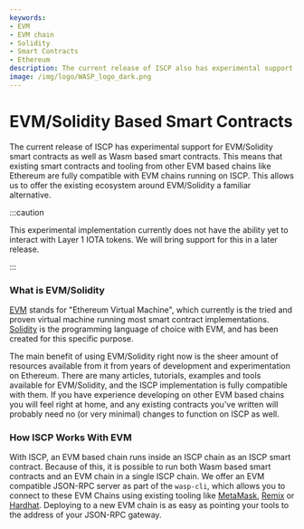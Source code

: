 ```yaml
---
keywords:
- EVM
- EVM chain
- Solidity
- Smart Contracts
- Ethereum
description: The current release of ISCP also has experimental support for EVM/Solidity,this means that existing smart contracts and tooling from other EVM based chains like Ethereum are fully compatible with EVM chains running on ISCP. 
image: /img/logo/WASP_logo_dark.png
---
```

# EVM/Solidity Based Smart Contracts

The current release of ISCP has experimental support for EVM/Solidity smart contracts as well as Wasm based smart contracts. This means that existing smart contracts and tooling from other EVM based chains like Ethereum are fully compatible with EVM chains running on ISCP. This allows us to offer the existing ecosystem around EVM/Solidity a familiar alternative.

:::caution

This experimental implementation currently does not have the ability yet to interact with Layer 1 IOTA tokens. We will bring support for this in a later release.

:::

### What is EVM/Solidity

[EVM](https://ethereum.org/en/developers/docs/evm/) stands for "Ethereum Virtual Machine", which currently is the tried and proven virtual machine running most smart contract implementations. [Solidity](https://soliditylang.org/) is the programming language of choice with EVM, and has been created for this specific purpose.

The main benefit of using EVM/Solidity right now is the sheer amount of resources available from it from years of development and experimentation on Ethereum. There are many articles, tutorials, examples and tools available for EVM/Solidity, and the ISCP implementation is fully compatible with them. If you have experience developing on other EVM based chains you will feel right at home, and any existing contracts you've written will probably need no (or very minimal) changes to function on ISCP as well.

### How ISCP Works With EVM

With ISCP, an EVM based chain runs inside an ISCP chain as an ISCP smart contract. Because of this, it is possible to run both Wasm based smart contracts and an EVM chain
in a single ISCP chain. We offer an EVM compatible JSON-RPC server as part of the `wasp-cli`, which allows you to connect to these EVM Chains using existing tooling like [MetaMask](https://metamask.io/), [Remix](https://remix.ethereum.org/) or [Hardhat](https://hardhat.org/). Deploying to a new EVM chain is as easy as pointing your tools to the address of your JSON-RPC gateway.

